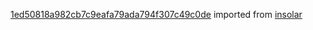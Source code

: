 [1ed50818a982cb7c9eafa79ada794f307c49c0de](https://github.com/insolar/insolar/commit/1ed50818a982cb7c9eafa79ada794f307c49c0de) imported from [insolar](https://github.com/insolar/insolar)
